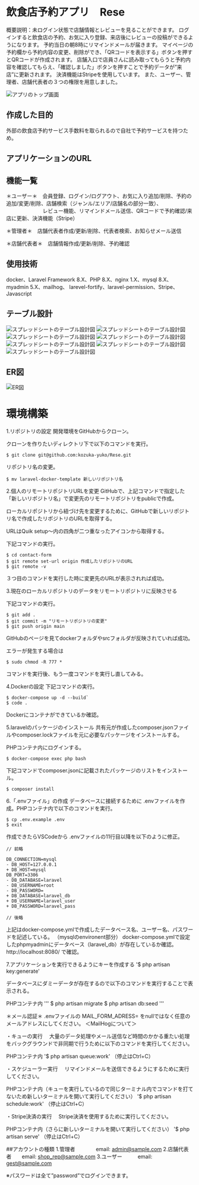 # 飲食店予約アプリ　Rese
概要説明：未ログイン状態で店舗情報とレビューを見ることができます。
ログインすると飲食店の予約、お気に入り登録、来店後にレビューの投稿ができるようになります。
予約当日の朝8時にリマインドメールが届きます。
マイページの予約欄から予約内容の変更、削除ができ、「QRコードを表示する」ボタンを押すとQRコードが作成されます。
店舗入口で店員さんに読み取ってもらうと予約内容を確認してもらえ、「確認しました」ボタンを押すことで予約データが”来店”に更新されます。
決済機能はStripeを使用しています。
また、ユーザー、管理者、店舗代表者の３つの権限を用意しました。

![アプリのトップ画面](./docs/top_screen.png)

## 作成した目的
外部の飲食店予約サービス手数料を取られるので自社で予約サービスを持つため。

## アプリケーションのURL


## 機能一覧
＊ユーザー＊　会員登録、ログイン/ログアウト、お気に入り追加/削除、予約の追加/変更/削除、店舗検索（ジャンル/エリア/店舗名の部分一致）、
　　　　　　　レビュー機能、リマインドメール送信、QRコードで予約確認/来店に更新、決済機能（Stripe）

＊管理者＊　店舗代表者作成/更新/削除、代表者検索、お知らせメール送信

＊店舗代表者＊　店舗情報作成/更新/削除、予約確認


## 使用技術
docker、Laravel Framework 8.X、PHP 8.X、nginx 1.X、mysql 8.X、myadmin 5.X、mailhog、
larevel-fortify、laravel-permission、Stripe、Javascript


## テーブル設計
![スプレッドシートのテーブル設計図](./docs/table-1.png)
![スプレッドシートのテーブル設計図](./docs/table-2.png)
![スプレッドシートのテーブル設計図](./docs/table-3.png)
![スプレッドシートのテーブル設計図](./docs/table-4.png)
![スプレッドシートのテーブル設計図](./docs/table-5.png)
![スプレッドシートのテーブル設計図](./docs/table-6.png)
![スプレッドシートのテーブル設計図](./docs/table-7.png)
## ER図
![ER図](./docs/er.drawio.png)

# 環境構築
1.リポジトリの設定
開発環境をGitHubからクローン。

クローンを作りたいディレクトリ下で以下のコマンドを実行。

`$ git clone git@github.com:kozuka-yuko/Rese.git`

リポジトリ名の変更。

`$ mv laravel-docker-template 新しいリポジトリ名`

2.個人のリモートリポジトリURLを変更
GitHubで、上記コマンドで指定した「新しいリポジトリ名」で変更先のリモートリポジトリをpublicで作成。

ローカルリポジトリから紐づけ先を変更するために、GitHubで新しいリポジトリ名で作成したリポジトリのURLを取得する。

URLはQuik setup～内の四角が二つ重なったアイコンから取得する。

下記コマンドの実行。
```
$ cd contact-form
$ git remote set-url origin 作成したリポジトリのURL
$ git remote -v
```
３つ目のコマンドを実行した時に変更先のURLが表示されれば成功。

3.現在のローカルリポジトリのデータをリモートリポジトリに反映させる

下記コマンドの実行。
```
$ git add .
$ git commit -m "リモートリポジトリの変更"
$ git push origin main
```
GitHubのページを見てdockerフォルダやsrcフォルダが反映されていれば成功。

エラーが発生する場合は

`$ sudo chmod -R 777 *`

コマンドを実行後、もう一度コマンドを実行し直してみる。

4.Dockerの設定
下記コマンドの実行。
```
$ docker-compose up -d --build`
$ code .
```
Dockerにコンテナができているか確認。

5.laravelのパッケージのインストール
共有元が作成したcomposer.jsonファイルやcomposer.lockファイルを元に必要なパッケージをインストールする。

PHPコンテナ内にログインする。

`$ docker-compose exec php bash`

下記コマンドでcomposer.jsonに記載されたパッケージのリストをインストール。

`$ composer install`

6.「.envファイル」の作成
データベースに接続するために .envファイルを作成。PHPコンテナ内で以下のコマンドを実行。
```
$ cp .env.example .env
$ exit
```
作成できたらVSCodeから .envファイルの11行目以降を以下のように修正。
```
// 前略

DB_CONNECTION=mysql
- DB_HOST=127.0.0.1
+ DB_HOST=mysql
DB_PORT=3306
- DB_DATABASE=laravel
- DB_USERNAME=root
- DB_PASSWORD=
+ DB_DATABASE=laravel_db
+ DB_USERNAME=laravel_user
+ DB_PASSWORD=laravel_pass

// 後略
```
上記はdocker-compose.ymlで作成したデータベース名、ユーザー名、パスワードを記述している。
（mysqlのenvironent部分）
docker-compose.ymlで設定したphpmyadminにデータベース（laravel_db）が存在しているか確認。
http://localhost:8080/ で確認。

7.アプリケーションを実行できるようにキーを作成する
'$ php artisan key:generate'

データベースにダミーデータが存在するので以下のコマンドを実行することで表示される。

PHPコンテナ内
'''
$ php artisan migrate
$ php artisan db:seed
'''


＊メール認証＊
.envファイルの MAIL_FORM_ADRESS= をnullではなく任意のメールアドレスにしてください。
＜MailHogについて＞


・キューの実行
　大量のデータ処理やメール送信など時間のかかる重たい処理をバックグラウンドで非同期で行うために以下のコマンドを実行してください。
 
 PHPコンテナ内
 '$ php artisan queue:work'
（停止はCtrl+C）

 ・スケジューラー実行
 　リマインドメールを送信できるようにするために実行してください。

  PHPコンテナ内（キューを実行しているので同じターミナル内でコマンドを打てないため新しいターミナルを開いて実行してください）
  '$ php artisan schedule:work'
  （停止はCtrl+C）

  ・Stripe決済の実行
  　Stripe決済を使用するために実行してください。

   PHPコンテナ内（さらに新しいターミナルを開いて実行してください）
   '$ php artisan serve'
   （停止はCtrl+C）


   ##アカウントの種類
   1.管理者　　　　email: admin@sample.com
   2.店舗代表者　　email: shop_rep@sample.com
   3.ユーザー　　　email: gest@sample.com
   
   ※パスワードは全て”password”でログインできます。
   
